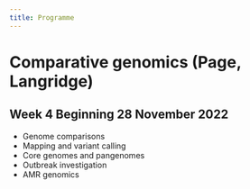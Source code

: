 ```yaml
---
title: Programme
---
```


# Comparative genomics (Page, Langridge)

## Week 4 Beginning 28 November 2022

* Genome comparisons 
* Mapping and variant calling
* Core genomes and pangenomes
* Outbreak investigation
* AMR genomics
